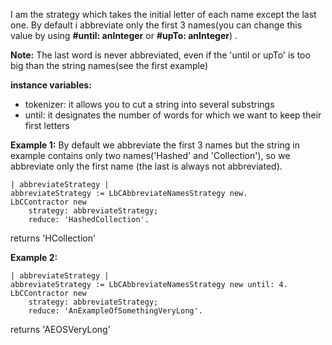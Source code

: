 I am the strategy which takes the initial letter of each name except the last one.
By default i abbreviate only the first 3 names(you can change this value by using **#until: anInteger** or **#upTo: anInteger**) .

**Note:** The last word is never abbreviated, even if the 'until or upTo' is too big than the string names(see the first example)

**instance variables:**
- tokenizer: it allows you to cut a string into several substrings 
- until: it designates the number of words for which we want to keep their first letters

**Example 1:** By default we abbreviate the first 3 names but the string in example contains only two names('Hashed' and 'Collection'), so we abbreviate only the first name (the last is always not abbreviated).
```Smalltalk
| abbreviateStrategy |
abbreviateStrategy := LbCAbbreviateNamesStrategy new.
LbCContractor new
	strategy: abbreviateStrategy;
	reduce: 'HashedCollection'.		
```
returns 'HCollection'

**Example 2:**
```Smalltalk
| abbreviateStrategy |
abbreviateStrategy := LbCAbbreviateNamesStrategy new until: 4.
LbCContractor new
	strategy: abbreviateStrategy;
	reduce: 'AnExampleOfSomethingVeryLong'.		
```
returns 'AEOSVeryLong'


